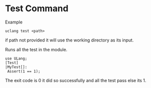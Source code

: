 # Test Command


Example
```
uclang test <path>
```

if path not provided it will use the working directory as its input.

Runs all the test in the module.

```
use ULang;
[Test]
|MyTest[]: 
 Assert(1 == 1);
```
The exit code is 0 it did so successfully and all the test pass else its 1.